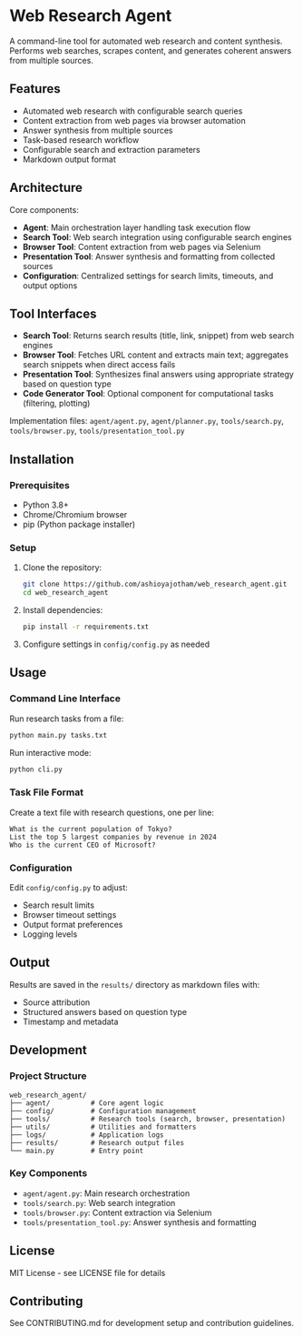 # Web Research Agent

A command-line tool for automated web research and content synthesis. Performs web searches, scrapes content, and generates coherent answers from multiple sources.

## Features

- Automated web research with configurable search queries
- Content extraction from web pages via browser automation
- Answer synthesis from multiple sources
- Task-based research workflow
- Configurable search and extraction parameters
- Markdown output format

## Architecture

Core components:

- **Agent**: Main orchestration layer handling task execution flow
- **Search Tool**: Web search integration using configurable search engines  
- **Browser Tool**: Content extraction from web pages via Selenium
- **Presentation Tool**: Answer synthesis and formatting from collected sources
- **Configuration**: Centralized settings for search limits, timeouts, and output options

## Tool Interfaces

- **Search Tool**: Returns search results (title, link, snippet) from web search engines
- **Browser Tool**: Fetches URL content and extracts main text; aggregates search snippets when direct access fails  
- **Presentation Tool**: Synthesizes final answers using appropriate strategy based on question type
- **Code Generator Tool**: Optional component for computational tasks (filtering, plotting)

Implementation files: `agent/agent.py`, `agent/planner.py`, `tools/search.py`, `tools/browser.py`, `tools/presentation_tool.py`

## Installation

### Prerequisites

- Python 3.8+
- Chrome/Chromium browser
- pip (Python package installer)

### Setup

1. Clone the repository:
   ```bash
   git clone https://github.com/ashioyajotham/web_research_agent.git
   cd web_research_agent
   ```

2. Install dependencies:
   ```bash
   pip install -r requirements.txt
   ```

3. Configure settings in `config/config.py` as needed

## Usage

### Command Line Interface

Run research tasks from a file:
```bash
python main.py tasks.txt
```

Run interactive mode:
```bash
python cli.py
```

### Task File Format

Create a text file with research questions, one per line:
```
What is the current population of Tokyo?
List the top 5 largest companies by revenue in 2024
Who is the current CEO of Microsoft?
```

### Configuration

Edit `config/config.py` to adjust:
- Search result limits
- Browser timeout settings
- Output format preferences
- Logging levels

## Output

Results are saved in the `results/` directory as markdown files with:
- Source attribution
- Structured answers based on question type
- Timestamp and metadata

## Development

### Project Structure

```
web_research_agent/
├── agent/          # Core agent logic
├── config/         # Configuration management
├── tools/          # Research tools (search, browser, presentation)
├── utils/          # Utilities and formatters
├── logs/           # Application logs
├── results/        # Research output files
└── main.py         # Entry point
```

### Key Components

- `agent/agent.py`: Main research orchestration
- `tools/search.py`: Web search integration
- `tools/browser.py`: Content extraction via Selenium
- `tools/presentation_tool.py`: Answer synthesis and formatting

## License

MIT License - see LICENSE file for details

## Contributing

See CONTRIBUTING.md for development setup and contribution guidelines.